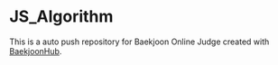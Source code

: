 # JS_Algorithm
This is a auto push repository for Baekjoon Online Judge created with [BaekjoonHub](https://github.com/BaekjoonHub/BaekjoonHub).
